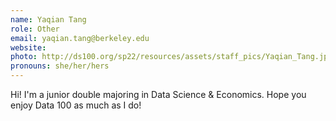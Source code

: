```yaml
---
name: Yaqian Tang
role: Other
email: yaqian.tang@berkeley.edu
website: 
photo: http://ds100.org/sp22/resources/assets/staff_pics/Yaqian_Tang.jpg
pronouns: she/her/hers
---
```

Hi! I'm a junior double majoring in Data Science & Economics. Hope you enjoy Data 100 as much as I do!
